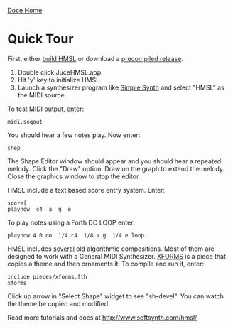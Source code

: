 [Doce Home](.)

# Quick Tour

First, either [build HMSL](build.md) or download a [precompiled release](https://github.com/philburk/hmsl/releases).

1. Double click JuceHMSL.app
1. Hit 'y' key to initialize HMSL.
1. Launch a synthesizer program like [Simple Synth](http://notahat.com/simplesynth/) and select "HMSL" as the MIDI source.

To test MIDI output, enter:

    midi.seqout

You should hear a few notes play. Now enter:

    shep
    
The Shape Editor window should appear and you should hear a repeated melody. Click the "Draw" option.
Draw on the graph to extend the melody.
Close the graphics window to stop the editor.

HMSL include a text based score entry system. Enter:

    score{
    playnow  c4  a  g  e

To play notes using a Forth DO LOOP enter:

    playnow 4 0 do  1/4 c4  1/8 a g  1/4 e loop

HMSL includes [several](https://github.com/philburk/hmsl/tree/master/hmsl/pieces) old algorithmic compositions. Most of them are designed to work with a General MIDI Synthesizer.
[XFORMS](https://github.com/philburk/hmsl/blob/master/hmsl/pieces/xforms.fth) is a piece that copies a theme and then ornaments it. 
To compile and run it, enter:

    include pieces/xforms.fth
    xforms

Click up arrow in "Select Shape" widget to see "sh-devel". You can watch the theme be copied and modified.

Read more tutorials and docs at <http://www.softsynth.com/hmsl/>
